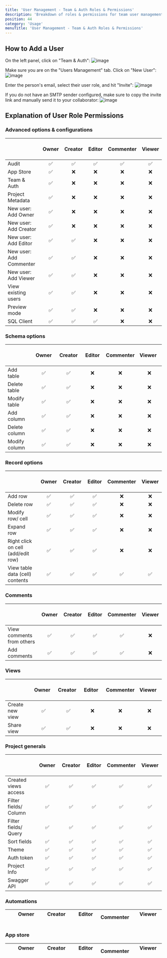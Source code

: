 ```yaml
---
title: 'User Management - Team & Auth Roles & Permissions'
description: 'Breakdown of roles & permissions for team user management'
position: 44
category: 'Usage'
menuTitle: 'User Management - Team & Auth Roles & Permissions'
---
```



## How to Add a User
On the left panel, click on "Team & Auth":
![image](https://user-images.githubusercontent.com/55474996/142497814-c52e12e5-5ab5-41e7-ac48-2b6af5f31fdd.png)

Make sure you are on the "Users Management" tab. Click on "New User":
![image](https://user-images.githubusercontent.com/55474996/142498070-60c5a861-0e8e-49e9-8830-42f54aa1fbf1.png)

Enter the person's email, select their user role, and hit "Invite":
![image](https://user-images.githubusercontent.com/55474996/142498163-032187e4-d375-4542-8211-e986880a2bb0.png)

If you do not have an SMTP sender configured, make sure to copy the invite link and manually send it to your collaborator:
![image](https://user-images.githubusercontent.com/55474996/142498376-ff52276b-92d8-4aca-8c47-fd7efea50ab6.png)


## Explanation of User Role Permissions

### Advanced options & configurations
|  | &nbsp; &nbsp; Owner &nbsp; &nbsp;| &nbsp; &nbsp; Creator &nbsp; &nbsp; | &nbsp; &nbsp; Editor &nbsp; &nbsp;| Commenter | &nbsp; &nbsp; Viewer &nbsp; &nbsp;|
|    :--   |    :-:   |    :-:   |    :-:   |    :-:   |    :-:   |
| Audit	| :white_check_mark: 	| :white_check_mark: 	| :white_check_mark: 	| :white_check_mark: 	| :white_check_mark: |
| App Store	| :white_check_mark: 	| :x: 	| :x: 	| :x: 	| :x: |
| Team & Auth	| :white_check_mark: 	| :x: 	| :x: 	| :x: 	| :x: |
| Project Metadata	| :white_check_mark: 	| :x: 	| :x: 	| :x: 	| :x: |
| New user: Add Owner	| :white_check_mark: 	| :x: 	| :x: 	| :x: 	| :x: |
| New user: Add Creator	| :white_check_mark: 	| :x: 	| :x: 	| :x: 	| :x: |
| New user: Add Editor	| :white_check_mark: 	| :white_check_mark: 	| :x: 	| :x: 	| :x: |
| New user: Add Commenter	| :white_check_mark: 	| :white_check_mark: 	| :x: 	| :x: 	| :x: |
| New user: Add Viewer	| :white_check_mark: 	| :white_check_mark: 	| :x: 	| :x: 	| :x: |
| View existing users	| :white_check_mark: 	| :white_check_mark: 	| :x: 	| :x: 	| :x: |
| Preview mode	| :white_check_mark: 	| :white_check_mark: 	| :x: 	| :x: 	| :x: |
| SQL Client	| :white_check_mark: 	| :white_check_mark: 	| :white_check_mark: 	| :x: 	| :x: |

### Schema options
|  | &nbsp; &nbsp; Owner &nbsp; &nbsp;| &nbsp; &nbsp; Creator &nbsp; &nbsp; | &nbsp; &nbsp; Editor &nbsp; &nbsp;| Commenter | &nbsp; &nbsp; Viewer &nbsp; &nbsp;|
|    :--   |    :-:   |    :-:   |    :-:   |    :-:   |    :-:   |
|	Add table	| :white_check_mark:	| :white_check_mark:	| :x:	| :x:	| :x:	|
|	Delete table	| :white_check_mark:	| :white_check_mark:	| :x:	| :x:	| :x:	|
|	Modify table	| :white_check_mark:	| :white_check_mark:	| :x:	| :x:	| :x:	|
|	Add column	| :white_check_mark:	| :white_check_mark:	| :x:	| :x:	| :x:	|
|	Delete column	| :white_check_mark:	| :white_check_mark:	| :x:	| :x:	| :x:	|
|	Modify column	| :white_check_mark:	| :white_check_mark:	| :x:	| :x:	| :x:	|


### Record options
|  | &nbsp; &nbsp; Owner &nbsp; &nbsp;| &nbsp; &nbsp; Creator &nbsp; &nbsp; | &nbsp; &nbsp; Editor &nbsp; &nbsp;| Commenter | &nbsp; &nbsp; Viewer &nbsp; &nbsp;|
|    :--   |    :-:   |    :-:   |    :-:   |    :-:   |    :-:   |
|	Add row	| :white_check_mark:	| :white_check_mark:	| :white_check_mark:	| :x:	| :x:	|
|	Delete row	| :white_check_mark:	| :white_check_mark:	| :white_check_mark:	| :x:	| :x:	|
|	Modify row/ cell	| :white_check_mark:	| :white_check_mark:	| :white_check_mark:	| :x:	| :x:	|
|	Expand row	| :white_check_mark:	| :white_check_mark:	| :white_check_mark:	| :x:	| :x:	|
|	Right click on cell (add/edit row)	| :white_check_mark:	| :white_check_mark:	| :white_check_mark:	| :x:	| :x:	|
|	View table data (cell) contents	| :white_check_mark:	| :white_check_mark:	| :white_check_mark:	| :white_check_mark:	| :white_check_mark:	|

### Comments
|  | &nbsp; &nbsp; Owner &nbsp; &nbsp;| &nbsp; &nbsp; Creator &nbsp; &nbsp; | &nbsp; &nbsp; Editor &nbsp; &nbsp;| Commenter | &nbsp; &nbsp; Viewer &nbsp; &nbsp;|
|    :--   |    :-:   |    :-:   |    :-:   |    :-:   |    :-:   |
|	View comments from others	| :white_check_mark:	| :white_check_mark:	| :white_check_mark:	| :white_check_mark:	| :x:	|
|	Add comments	| :white_check_mark:	| :white_check_mark:	| :white_check_mark:	| :white_check_mark:	| :x:	|

### Views
|  | &nbsp; &nbsp; Owner &nbsp; &nbsp;| &nbsp; &nbsp; Creator &nbsp; &nbsp; | &nbsp; &nbsp; Editor &nbsp; &nbsp;| Commenter | &nbsp; &nbsp; Viewer &nbsp; &nbsp;|
|    :--   |    :-:   |    :-:   |    :-:   |    :-:   |    :-:   |
|	Create new view	| :white_check_mark:	| :white_check_mark:	| :x:	| :x:	| :x:	|
|	Share view	| :white_check_mark:	| :white_check_mark:	| :x:	| :x:	| :x:	|

### Project generals
|  | &nbsp; &nbsp; Owner &nbsp; &nbsp;| &nbsp; &nbsp; Creator &nbsp; &nbsp; | &nbsp; &nbsp; Editor &nbsp; &nbsp;| Commenter | &nbsp; &nbsp; Viewer &nbsp; &nbsp;|
|    :--   |    :-:   |    :-:   |    :-:   |    :-:   |    :-:   |
|	Created views access	| :white_check_mark:	| :white_check_mark:	| :white_check_mark:	| :white_check_mark:	| :white_check_mark:	|
|	Filter fields/ Column	| :white_check_mark:	| :white_check_mark:	| :white_check_mark:	| :white_check_mark:	| :white_check_mark:	|
|	Filter fields/ Query	| :white_check_mark:	| :white_check_mark:	| :white_check_mark:	| :white_check_mark:	| :white_check_mark:	|
|	Sort fields	| :white_check_mark:	| :white_check_mark:	| :white_check_mark:	| :white_check_mark:	| :white_check_mark:	|
|	Theme	| :white_check_mark:	| :white_check_mark:	| :white_check_mark:	| :white_check_mark:	| :white_check_mark:	|
|	Auth token	| :white_check_mark:	| :white_check_mark:	| :white_check_mark:	| :white_check_mark:	| :white_check_mark:	|
|	Project Info	| :white_check_mark:	| :white_check_mark:	| :white_check_mark:	| :white_check_mark:	| :white_check_mark:	|
|	Swagger API	| :white_check_mark:	| :white_check_mark:	| :white_check_mark:	| :white_check_mark:	| :white_check_mark:	|

### Automations
|  | &nbsp; &nbsp; Owner &nbsp; &nbsp;| &nbsp; &nbsp; Creator &nbsp; &nbsp; | &nbsp; &nbsp; Editor &nbsp; &nbsp;| Commenter | &nbsp; &nbsp; Viewer &nbsp; &nbsp;|
|    :--   |    :-:   |    :-:   |    :-:   |    :-:   |    :-:   |

### App store
|  | &nbsp; &nbsp; Owner &nbsp; &nbsp;| &nbsp; &nbsp; Creator &nbsp; &nbsp; | &nbsp; &nbsp; Editor &nbsp; &nbsp;| Commenter | &nbsp; &nbsp; Viewer &nbsp; &nbsp;|
|    :--   |    :-:   |    :-:   |    :-:   |    :-:   |    :-:   |


